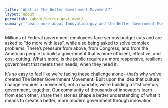 ```yaml
---
title: 'What is The Better Government Movement?'
layout: about
permalink: /about/better-govt-mvmt/
summary: 'Learn more about Innovation.gov and the Better Government Movement'
---
```

<p class="usa-font-lead usa-width-one-whole">Millions of Federal government employees face serious budget cuts and are asked to “do more with less”, while also being asked to solve complex problems. There’s pressure from above, from Congress, and from the American people to build a government that is more efficient, effective, and cost-cutting. What’s more, is the public requires a more responsive, resilient government that meets their needs, when they need it.</p>

<p>It’s so easy to feel like we’re facing these challenge alone--that’s why we’ve created The Better Government Movement. Built upon the idea that culture change requires a movement, not a mandate, we’re building a 21st century government, together. Our community of thousands of innovators learn from each other, share their stories shape a better understanding of what it means to create a better, more modern government through innovation. </p>
